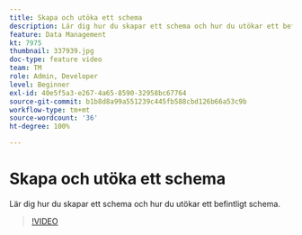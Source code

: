 ```yaml
---
title: Skapa och utöka ett schema
description: Lär dig hur du skapar ett schema och hur du utökar ett befintligt schema.
feature: Data Management
kt: 7975
thumbnail: 337939.jpg
doc-type: feature video
team: TM
role: Admin, Developer
level: Beginner
exl-id: 40e5f5a3-e267-4a65-8590-32958bc67764
source-git-commit: b1b8d8a99a551239c445fb588cbd126b66a53c9b
workflow-type: tm+mt
source-wordcount: '36'
ht-degree: 100%

---
```


# Skapa och utöka ett schema

Lär dig hur du skapar ett schema och hur du utökar ett befintligt schema.

>[!VIDEO](https://video.tv.adobe.com/v/337939?quality=12&learn=on)
